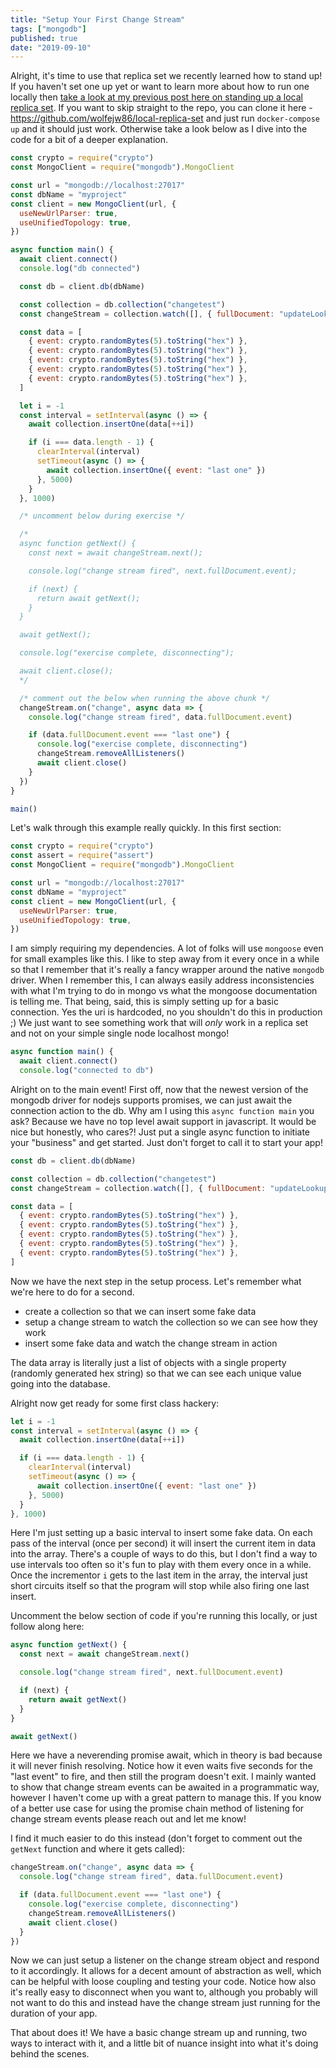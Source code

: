 ```yaml
---
title: "Setup Your First Change Stream"
tags: ["mongodb"]
published: true
date: "2019-09-10"
---
```


Alright, it's time to use that replica set we recently learned how to stand up! If you haven't set one up yet or want to learn more about how to run one locally then [take a look at my previous post here on standing up a local replica set](/running-a-local-replica-set/). If you want to skip straight to the repo, you can clone it here - https://github.com/wolfejw86/local-replica-set and just run `docker-compose up` and it should just work. Otherwise take a look below as I dive into the code for a bit of a deeper explanation.

```js
const crypto = require("crypto")
const MongoClient = require("mongodb").MongoClient

const url = "mongodb://localhost:27017"
const dbName = "myproject"
const client = new MongoClient(url, {
  useNewUrlParser: true,
  useUnifiedTopology: true,
})

async function main() {
  await client.connect()
  console.log("db connected")

  const db = client.db(dbName)

  const collection = db.collection("changetest")
  const changeStream = collection.watch([], { fullDocument: "updateLookup" })

  const data = [
    { event: crypto.randomBytes(5).toString("hex") },
    { event: crypto.randomBytes(5).toString("hex") },
    { event: crypto.randomBytes(5).toString("hex") },
    { event: crypto.randomBytes(5).toString("hex") },
    { event: crypto.randomBytes(5).toString("hex") },
  ]

  let i = -1
  const interval = setInterval(async () => {
    await collection.insertOne(data[++i])

    if (i === data.length - 1) {
      clearInterval(interval)
      setTimeout(async () => {
        await collection.insertOne({ event: "last one" })
      }, 5000)
    }
  }, 1000)

  /* uncomment below during exercise */

  /* 
  async function getNext() {
    const next = await changeStream.next();

    console.log("change stream fired", next.fullDocument.event);

    if (next) {
      return await getNext();
    }
  }

  await getNext();

  console.log("exercise complete, disconnecting");

  await client.close();
  */

  /* comment out the below when running the above chunk */
  changeStream.on("change", async data => {
    console.log("change stream fired", data.fullDocument.event)

    if (data.fullDocument.event === "last one") {
      console.log("exercise complete, disconnecting")
      changeStream.removeAllListeners()
      await client.close()
    }
  })
}

main()
```

Let's walk through this example really quickly. In this first section:

```js
const crypto = require("crypto")
const assert = require("assert")
const MongoClient = require("mongodb").MongoClient

const url = "mongodb://localhost:27017"
const dbName = "myproject"
const client = new MongoClient(url, {
  useNewUrlParser: true,
  useUnifiedTopology: true,
})
```

I am simply requiring my dependencies. A lot of folks will use `mongoose` even for small examples like this. I like to step away from it every once in a while so that I remember that it's really a fancy wrapper around the native `mongodb` driver. When I remember this, I can always easily address inconsistencies with what I'm trying to do in mongo vs what the mongoose documentation is telling me. That being, said, this is simply setting up for a basic connection. Yes the uri is hardcoded, no you shouldn't do this in production ;) We just want to see something work that will _only_ work in a replica set and not on your simple single node localhost mongo!

```js
async function main() {
  await client.connect()
  console.log("connected to db")
```

Alright on to the main event! First off, now that the newest version of the mongodb driver for nodejs supports promises, we can just await the connection action to the db. Why am I using this `async function main` you ask? Because we have no top level await support in javascript. It would be nice but honestly, who cares?! Just put a single async function to initiate your "business" and get started. Just don't forget to call it to start your app!

```js
const db = client.db(dbName)

const collection = db.collection("changetest")
const changeStream = collection.watch([], { fullDocument: "updateLookup" })

const data = [
  { event: crypto.randomBytes(5).toString("hex") },
  { event: crypto.randomBytes(5).toString("hex") },
  { event: crypto.randomBytes(5).toString("hex") },
  { event: crypto.randomBytes(5).toString("hex") },
  { event: crypto.randomBytes(5).toString("hex") },
]
```

Now we have the next step in the setup process. Let's remember what we're here to do for a second.

- create a collection so that we can insert some fake data
- setup a change stream to watch the collection so we can see how they work
- insert some fake data and watch the change stream in action

The data array is literally just a list of objects with a single property (randomly generated hex string) so that we can see each unique value going into the database.

Alright now get ready for some first class hackery:

```js
let i = -1
const interval = setInterval(async () => {
  await collection.insertOne(data[++i])

  if (i === data.length - 1) {
    clearInterval(interval)
    setTimeout(async () => {
      await collection.insertOne({ event: "last one" })
    }, 5000)
  }
}, 1000)
```

Here I'm just setting up a basic interval to insert some fake data. On each pass of the interval (once per second) it will insert the current item in data into the array. There's a couple of ways to do this, but I don't find a way to use intervals too often so it's fun to play with them every once in a while. Once the incrementor `i` gets to the last item in the array, the interval just short circuits itself so that the program will stop while also firing one last insert.

Uncomment the below section of code if you're running this locally, or just follow along here:

```js
async function getNext() {
  const next = await changeStream.next()

  console.log("change stream fired", next.fullDocument.event)

  if (next) {
    return await getNext()
  }
}

await getNext()
```

Here we have a neverending promise await, which in theory is bad because it will never finish resolving. Notice how it even waits five seconds for the "last event" to fire, and then still the program doesn't exit. I mainly wanted to show that change stream events can be awaited in a programmatic way, however I haven't come up with a great pattern to manage this. If you know of a better use case for using the promise chain method of listening for change stream events please reach out and let me know!

I find it much easier to do this instead (don't forget to comment out the `getNext` function and where it gets called):

```js
changeStream.on("change", async data => {
  console.log("change stream fired", data.fullDocument.event)

  if (data.fullDocument.event === "last one") {
    console.log("exercise complete, disconnecting")
    changeStream.removeAllListeners()
    await client.close()
  }
})
```

Now we can just setup a listener on the change stream object and respond to it accordingly. It allows for a decent amount of abstraction as well, which can be helpful with loose coupling and testing your code. Notice how also it's really easy to disconnect when you want to, although you probably will not want to do this and instead have the change stream just running for the duration of your app.

That about does it! We have a basic change stream up and running, two ways to interact with it, and a little bit of nuance insight into what it's doing behind the scenes.
